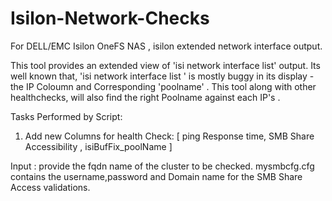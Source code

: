 # Isilon-Network-Checks
For DELL/EMC Isilon OneFS NAS , isilon extended network interface  output. 

This tool provides an extended view of 'isi network interface list' output.
Its well known that, 'isi network interface list ' is mostly buggy in its display - the IP Coloumn and Corresponding 'poolname' . 
This tool along with other healthchecks, will also find the right Poolname against each IP's . 

Tasks Performed by Script:
 1) Add new Columns for health Check: [ ping Response time, SMB Share Accessibility , isiBufFix_poolName ]

Input : provide the fqdn name of the cluster to be checked. 
mysmbcfg.cfg contains the username,password and Domain name for the SMB Share Access validations.

